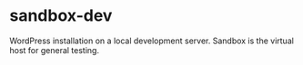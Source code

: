 # sandbox-dev
WordPress installation on a local development server. Sandbox is the virtual host for general testing.
